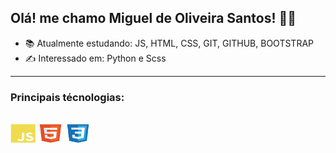 ## Olá! me chamo Miguel de Oliveira Santos! 👋🙂

   
- 📚 Atualmente estudando: JS, HTML, CSS, GIT, GITHUB, BOOTSTRAP
- ✍ Interessado em: Python e Scss
<HR> 
   
### Principais técnologias: 
 
<div style="display: inline_block"><br>
  <img align="center" alt="Rafa-Js" height="30" width="40" src="https://raw.githubusercontent.com/devicons/devicon/master/icons/javascript/javascript-plain.svg">
  <img align="center" alt="Rafa-HTML" height="30" width="40" src="https://raw.githubusercontent.com/devicons/devicon/master/icons/html5/html5-original.svg">
  <img align="center" alt="Rafa-CSS" height="30" width="40" src="https://raw.githubusercontent.com/devicons/devicon/master/icons/css3/css3-original.svg">
</div>


   


